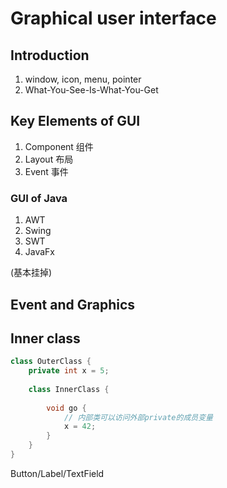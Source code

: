 # Graphical user interface

## Introduction

1. window, icon, menu, pointer
2. What-You-See-Is-What-You-Get



## Key Elements of GUI

1. Component 组件
2. Layout 布局
3. Event 事件



### GUI of Java

1. AWT
2. Swing
3. SWT
4. JavaFx

(基本挂掉)



## Event and Graphics



## Inner class

``` java
class OuterClass {
    private int x = 5;
    
    class InnerClass {
        
        void go {
            // 内部类可以访问外部private的成员变量
            x = 42;
        }
    }
}
```



Button/Label/TextField



